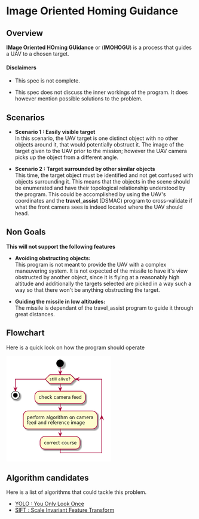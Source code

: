 # Image Oriented Homing Guidance

## Overview
**IMage Oriented HOming GUidance** or (**IMOHOGU**) is a process that guides a UAV to a chosen target.

#### Disclaimers 
- This spec is not complete.

- This spec does not discuss the inner workings of the program. It does however mention possible solutions to the problem.

  
## Scenarios
- **Scenario 1 : Easily visible target**<br>
In this scenario, the UAV target is one distinct object with no other objects around it, that would potentially
obstruct it. The image of the target given to the UAV prior to the mission; however the UAV camera picks up
the object from a different angle.

- **Scenario 2 : Target surrounded by other similar objects**<br>
This time, the target object must be identified and not get confused with objects surrounding it. This means that the
objects in the scene should be enumerated and have their topological relationship understood by the program. This could
be accomplished by using the UAV's coordinates and the **travel_assist** (DSMAC) program to cross-validate if what the 
front camera sees is indeed located where the UAV should head.

## Non Goals
**This will not support the following features**

- **Avoiding obstructing objects:**<br>
This program is not meant to provide the UAV with a complex maneuvering system. It is not expected of the missile to have
it's view obstructed by another object, since it is flying at a reasonably high altitude and additionally the targets selected
are picked in a way such a way so that there won't be anything obstructing the target.

- **Guiding the missile in low altitudes:**<br>
The missile is dependant of the travel_assist program to guide it through great distances.  
 
## Flowchart
Here is a quick look on how the program should operate

![Flowchart](../report/images-plots/homing-guidance/FlowChart.png)


## Algorithm candidates  
Here is a list of algorithms that could tackle this problem.

- [YOLO : You Only Look Once](https://pjreddie.com/darknet/yolo/)
- [SIFT : Scale Invariant Feature Transform](https://opencv-python-tutroals.readthedocs.io/en/latest/py_tutorials/py_feature2d/py_sift_intro/py_sift_intro.html)
